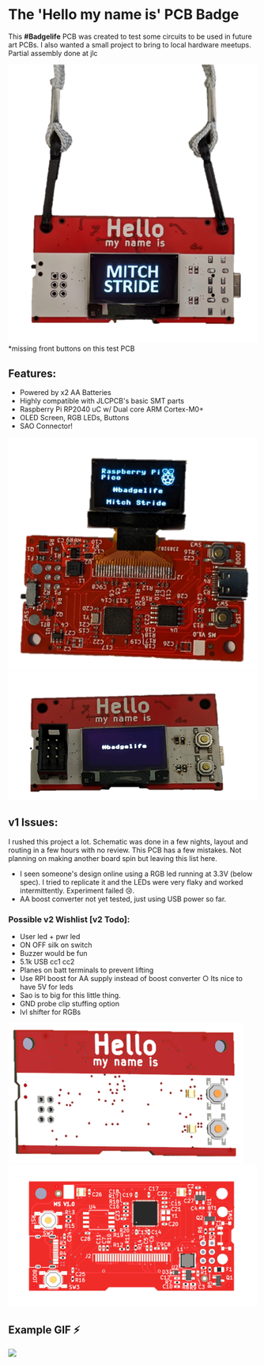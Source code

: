# The 'Hello my name is' PCB Badge
This **#Badgelife** PCB was created to test some circuits to be used in future art PCBs.
I also wanted a small project to bring to local hardware meetups. Partial assembly done at jlc  

![](./hello_my_name_is/img/badge3.png)
<br/>*missing front buttons on this test PCB
## Features:
* Powered by x2 AA Batteries
* Highly compatible with JLCPCB's basic SMT parts
* Raspberry Pi RP2040 uC w/ Dual core ARM Cortex-M0+
* OLED Screen, RGB LEDs, Buttons
* SAO Connector!

![](./hello_my_name_is/img/badge.png)
![](./hello_my_name_is/img/badge2.png)

## v1 Issues:
I rushed this project a lot. Schematic was done in a few nights, layout and routing in a few hours with no review. This PCB has a few mistakes. Not planning on making another board spin but leaving this list here. 
* I seen someone's design online using a RGB led running at 3.3V (below spec). I tried to replicate it and the LEDs were very flaky and worked intermittently. Experiment failed 😢.
* AA boost converter not yet tested, just using USB power so far.
### Possible v2 Wishlist [v2 Todo]:
* User led + pwr led 
* ON OFF silk on switch
* Buzzer would be fun
* 5.1k USB cc1 cc2
* Planes on batt terminals to prevent lifting
* Use RPI boost for AA supply instead of boost converter
		○ Its nice to have 5V for leds
* Sao is to big for this little thing.
* GND probe clip stuffing option
* lvl shifter for RGBs

![](./hello_my_name_is/img/bot_ren.PNG)
![](./hello_my_name_is/img/top_ren.PNG)

## Example GIF ⚡
![](./hello_my_name_is/img/temp2.gif)
